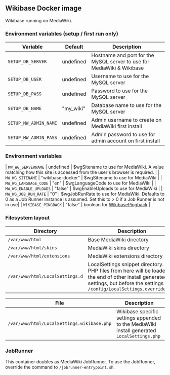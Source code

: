 ## Wikibase Docker image

Wikibase running on MediaWiki.

### Environment variables (setup / first run only)

| Variable | Default | Description |
| --- | --- | --- |
| `SETUP_DB_SERVER` | undefined | Hostname and port for the MySQL server to use for MediaWiki & Wikibase |
| `SETUP_DB_USER` | undefined | Username to use for the MySQL server |
| `SETUP_DB_PASS` | undefined | Password to use for the MySQL server |
| `SETUP_DB_NAME` | "my_wiki" | Database name to use for the MySQL server |
| `SETUP_MW_ADMIN_NAME` | undefined | Admin username to create on MediaWiki first install |
| `SETUP_MW_ADMIN_PASS` | undefined | Admin password to use for admin account on first install |

### Environment variables

| `MW_WG_SERVERNAME` | undefined | $wgSitename to use for MediaWiki. A value matching how this site is accessed from the user's browser is required. |
| `MW_WG_SITENAME` | "wikibase-docker" | $wgSitename to use for MediaWiki |
| `MW_WG_LANGUAGE_CODE` | "en" | $wgLanguageCode to use for MediaWiki |
| `MW_WG_ENABLE_UPLOADS` | "false" | $wgEnableUploads to use for MediaWiki |
| `MW_WG_JOB_RUN_RATE` | "0" | $wgJobRunRate to use for MediaWiki. Defaults to 0 as a Job Runner instance is assumed. Set this to > 0 if a Job Runner is not in use|
| `WIKIBASE_PINGBACK` | "false" | boolean for [WikibasePingback](https://doc.wikimedia.org/Wikibase/master/php/md_docs_topics_pingback.html) |

### Filesystem layout

| Directory | Description |
| --- | --- |
| `/var/www/html` | Base MediaWiki directory |
| `/var/www/html/skins` | MediaWiki skins directory |
| `/var/www/html/extensions` | MediaWiki extensions directory |
| `/var/www/html/LocalSettings.d` | LocalSettings snippet directory. All PHP files from here will be loaded at the end of other install generated settings, but before the settings in `/config/LocalSettings.override.php`

| File | Description |
| --- | --- |
| `/var/www/html/LocalSettings.wikibase.php` | Wikibase specific settings appended to the MediaWiki install generated `LocalSettings.php`

### JobRunner

This container doubles as MediaWiki JobRunner. To use the JobRunner, override the command to `/jobrunner-entrypoint.sh`.
